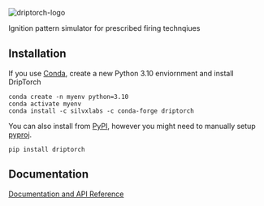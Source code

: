 ![driptorch-logo](https://storage.googleapis.com/holtz-driptorch/gh-repo/img/logo.png)

Ignition pattern simulator for prescribed firing technqiues

## Installation

If you use [Conda](https://anaconda.org/silvxlabs/driptorch), create a new Python 3.10 enviornment and install DripTorch
```
conda create -n myenv python=3.10
conda activate myenv
conda install -c silvxlabs -c conda-forge driptorch
```

You can also install from [PyPI](https://pypi.org/project/driptorch/), however you might need to manually setup [pyproj](https://pyproj4.github.io/pyproj/stable/installation.html).

```
pip install driptorch
```

## Documentation

[Documentation and API Reference](https://silvxlabs.github.io/DripTorch/)
